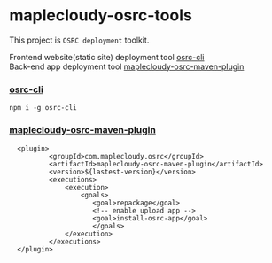 # maplecloudy-osrc-tools

This project is `OSRC deployment` toolkit. 

Frontend website(static site) deployment tool [osrc-cli](osrc-cli/README.md)    
Back-end app deployment tool [maplecloudy-osrc-maven-plugin](maplecloudy-osrc-maven-plugin/README.md)   


### [osrc-cli](osrc-cli/README.md)

```
npm i -g osrc-cli
```

### [maplecloudy-osrc-maven-plugin](maplecloudy-osrc-maven-plugin/README.md)
```
  <plugin>
          <groupId>com.maplecloudy.osrc</groupId>
          <artifactId>maplecloudy-osrc-maven-plugin</artifactId>
          <version>${lastest-version}</version>
          <executions>
              <execution>
                  <goals>
                     <goal>repackage</goal>
                     <!-- enable upload app -->
                     <goal>install-osrc-app</goal>
                     </goals>
              </execution>
          </executions>
  </plugin>
```
